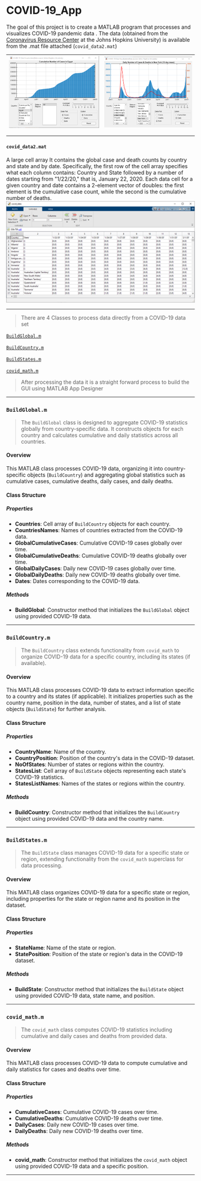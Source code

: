 # COVID-19_App

The goal of this project is to create a MATLAB program that processes and visualizes COVID-19 pandemic data . The data (obtained from the [Coronavirus Resource Center](https://coronavirus.jhu.edu/map.html) at the Johns Hopkins University) is available from the .mat file attached (`covid_data2.mat`)

| ![](https://raw.githubusercontent.com/4HMED-4YMN/COVID-19_App/main/Pasted%20image%2020240707155141.png) | ![](https://raw.githubusercontent.com/4HMED-4YMN/COVID-19_App/main/Pasted%20image%2020240707155104.png) |
| ------------------------------------ | ------------------------------------ |

---
#### `covid_data2.mat` 
A large cell array It contains the global case and death counts by country and state and by date. Specifically, the first row of the cell array specifies what each column contains: Country and State followed by a number of dates starting from "1/22/20," that is, January 22, 2020. Each data cell for a given country and date contains a 2-element vector of doubles: the first element is the cumulative case count, while the second is the cumulative number of deaths.
![](https://github.com/4HMED-4YMN/COVID-19_App/blob/main/Pasted%20image%2020240707154241.png?raw=true)

---
>There are  4 Classes to process data directly from a COVID-19 data set

[`BuildGlobal.m`](#buildglobalm)

[`BuildCountry.m`](#buildcountrym)

[`BuildStates.m`](#buildstatesm)

[`covid_math.m`](#covid_mathm)

>After processing the data it is a straight forward process to build the GUI using MATLAB  App Designer 

---
### `BuildGlobal.m` 
>The `BuildGlobal` class is designed to aggregate COVID-19 statistics globally from country-specific data. It constructs objects for each country and calculates cumulative and daily statistics across all countries.

#### Overview
This MATLAB class processes COVID-19 data, organizing it into country-specific objects (`BuildCountry`) and aggregating global statistics such as cumulative cases, cumulative deaths, daily cases, and daily deaths.

#### Class Structure
##### Properties

- **Countries**: Cell array of `BuildCountry` objects for each country.
- **CountriesNames**: Names of countries extracted from the COVID-19 data.
- **GlobalCumulativeCases**: Cumulative COVID-19 cases globally over time.
- **GlobalCumulativeDeaths**: Cumulative COVID-19 deaths globally over time.
- **GlobalDailyCases**: Daily new COVID-19 cases globally over time.
- **GlobalDailyDeaths**: Daily new COVID-19 deaths globally over time.
- **Dates**: Dates corresponding to the COVID-19 data.

##### Methods

- **BuildGlobal**: Constructor method that initializes the `BuildGlobal` object using provided COVID-19 data.

---
### `BuildCountry.m`
>The `BuildCountry` class extends functionality from `covid_math` to organize COVID-19 data for a specific country, including its states (if available).

#### Overview
This MATLAB class processes COVID-19 data to extract information specific to a country and its states (if applicable). It initializes properties such as the country name, position in the data, number of states, and a list of state objects (`BuildState`) for further analysis.

#### Class Structure

##### Properties

- **CountryName**: Name of the country.
- **CountryPosition**: Position of the country's data in the COVID-19 dataset.
- **NoOfStates**: Number of states or regions within the country.
- **StatesList**: Cell array of `BuildState` objects representing each state's COVID-19 statistics.
- **StatesListNames**: Names of the states or regions within the country.

##### Methods

- **BuildCountry**: Constructor method that initializes the `BuildCountry` object using provided COVID-19 data and the country name.

---
### `BuildStates.m`
>The `BuildState` class manages COVID-19 data for a specific state or region, extending functionality from the `covid_math` superclass for data processing.

#### Overview
This MATLAB class organizes COVID-19 data for a specific state or region, including properties for the state or region name and its position in the dataset.

#### Class Structure
##### Properties

- **StateName**: Name of the state or region.
- **StatePosition**: Position of the state or region's data in the COVID-19 dataset.

##### Methods

- **BuildState**: Constructor method that initializes the `BuildState` object using provided COVID-19 data, state name, and position.

---
### `covid_math.m`
>The `covid_math` class computes COVID-19 statistics including cumulative and daily cases and deaths from provided data.

#### Overview
This MATLAB class processes COVID-19 data to compute cumulative and daily statistics for cases and deaths over time.

#### Class Structure

##### Properties

- **CumulativeCases**: Cumulative COVID-19 cases over time.
- **CumulativeDeaths**: Cumulative COVID-19 deaths over time.
- **DailyCases**: Daily new COVID-19 cases over time.
- **DailyDeaths**: Daily new COVID-19 deaths over time.

##### Methods

- **covid_math**: Constructor method that initializes the `covid_math` object using provided COVID-19 data and a specific position.

---
